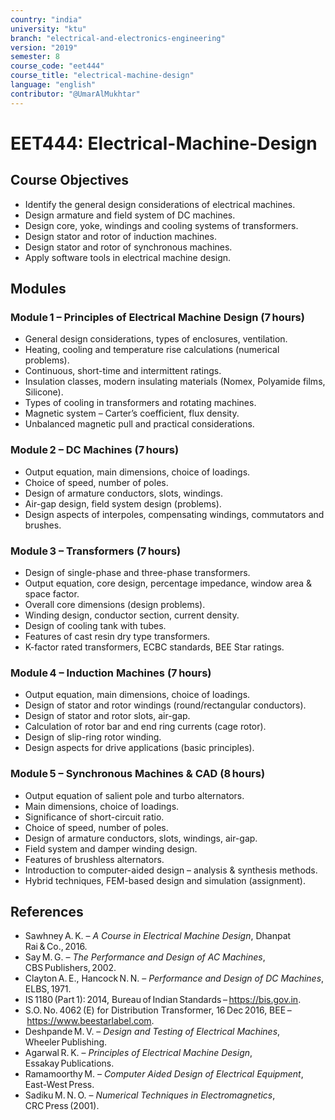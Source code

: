 ```yaml
---
country: "india"
university: "ktu"
branch: "electrical-and-electronics-engineering"
version: "2019"
semester: 8
course_code: "eet444"
course_title: "electrical-machine-design"
language: "english"
contributor: "@UmarAlMukhtar"
---
```


# EET444: Electrical-Machine-Design  

## Course Objectives  
- Identify the general design considerations of electrical machines.  
- Design armature and field system of DC machines.  
- Design core, yoke, windings and cooling systems of transformers.  
- Design stator and rotor of induction machines.  
- Design stator and rotor of synchronous machines.  
- Apply software tools in electrical machine design.  

## Modules  

### Module 1 – Principles of Electrical Machine Design (7 hours)  
- General design considerations, types of enclosures, ventilation.  
- Heating, cooling and temperature rise calculations (numerical problems).  
- Continuous, short-time and intermittent ratings.  
- Insulation classes, modern insulating materials (Nomex, Polyamide films, Silicone).  
- Types of cooling in transformers and rotating machines.  
- Magnetic system – Carter’s coefficient, flux density.  
- Unbalanced magnetic pull and practical considerations.  

### Module 2 – DC Machines (7 hours)  
- Output equation, main dimensions, choice of loadings.  
- Choice of speed, number of poles.  
- Design of armature conductors, slots, windings.  
- Air-gap design, field system design (problems).  
- Design aspects of interpoles, compensating windings, commutators and brushes.  

### Module 3 – Transformers (7 hours)  
- Design of single-phase and three-phase transformers.  
- Output equation, core design, percentage impedance, window area & space factor.  
- Overall core dimensions (design problems).  
- Winding design, conductor section, current density.  
- Design of cooling tank with tubes.  
- Features of cast resin dry type transformers.  
- K-factor rated transformers, ECBC standards, BEE Star ratings.  

### Module 4 – Induction Machines (7 hours)  
- Output equation, main dimensions, choice of loadings.  
- Design of stator and rotor windings (round/rectangular conductors).  
- Design of stator and rotor slots, air-gap.  
- Calculation of rotor bar and end ring currents (cage rotor).  
- Design of slip-ring rotor winding.  
- Design aspects for drive applications (basic principles).  

### Module 5 – Synchronous Machines & CAD (8 hours)  
- Output equation of salient pole and turbo alternators.  
- Main dimensions, choice of loadings.  
- Significance of short-circuit ratio.  
- Choice of speed, number of poles.  
- Design of armature conductors, slots, windings, air-gap.  
- Field system and damper winding design.  
- Features of brushless alternators.  
- Introduction to computer-aided design – analysis & synthesis methods.  
- Hybrid techniques, FEM-based design and simulation (assignment).  

## References  
- Sawhney A. K. – *A Course in Electrical Machine Design*, Dhanpat Rai & Co., 2016.  
- Say M. G. – *The Performance and Design of AC Machines*, CBS Publishers, 2002.  
- Clayton A. E., Hancock N. N. – *Performance and Design of DC Machines*, ELBS, 1971.  
- IS 1180 (Part 1): 2014, Bureau of Indian Standards – <https://bis.gov.in>.  
- S.O. No. 4062 (E) for Distribution Transformer, 16 Dec 2016, BEE – <https://www.beestarlabel.com>.  
- Deshpande M. V. – *Design and Testing of Electrical Machines*, Wheeler Publishing.  
- Agarwal R. K. – *Principles of Electrical Machine Design*, Essakay Publications.  
- Ramamoorthy M. – *Computer Aided Design of Electrical Equipment*, East-West Press.  
- Sadiku M. N. O. – *Numerical Techniques in Electromagnetics*, CRC Press (2001).  
